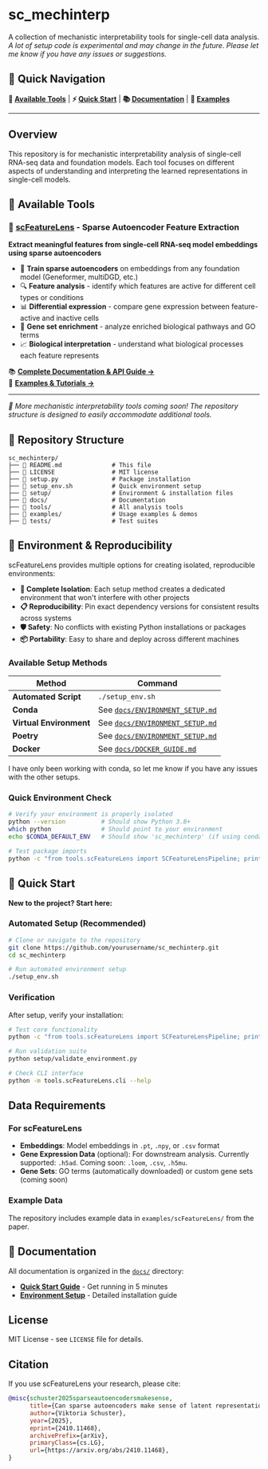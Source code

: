 # sc_mechinterp

A collection of mechanistic interpretability tools for single-cell data analysis. *A lot of setup code is experimental and may change in the future. Please let me know if you have any issues or suggestions.*

## 🚀 Quick Navigation

**🔬 [Available Tools](#-available-tools)** | **⚡ [Quick Start](#-quick-start)** | **📚 [Documentation](docs/)** | **🎯 [Examples](examples/)**

---

## Overview

This repository is for mechanistic interpretability analysis of single-cell RNA-seq data and foundation models. Each tool focuses on different aspects of understanding and interpreting the learned representations in single-cell models.

## 🔬 Available Tools

### 🧬 [scFeatureLens](tools/scFeatureLens/) - Sparse Autoencoder Feature Extraction

**Extract meaningful features from single-cell RNA-seq model embeddings using sparse autoencoders**

- 🧠 **Train sparse autoencoders** on embeddings from any foundation model (Geneformer, multiDGD, etc.)
- 🔍 **Feature analysis** - identify which features are active for different cell types or conditions  
- 📊 **Differential expression** - compare gene expression between feature-active and inactive cells
- 🧬 **Gene set enrichment** - analyze enriched biological pathways and GO terms
- 📈 **Biological interpretation** - understand what biological processes each feature represents

📚 **[Complete Documentation & API Guide →](tools/scFeatureLens/README.md)**  
🎯 **[Examples & Tutorials →](examples/scFeatureLens/)**

---

*🚀 More mechanistic interpretability tools coming soon! The repository structure is designed to easily accommodate additional tools.*

## 📁 Repository Structure

```
sc_mechinterp/
├── 📄 README.md              # This file
├── 📄 LICENSE                # MIT license
├── 📄 setup.py               # Package installation
├── 📄 setup_env.sh           # Quick environment setup
├── 📁 setup/                 # Environment & installation files
├── 📁 docs/                  # Documentation
├── 📁 tools/                 # All analysis tools
├── 📁 examples/              # Usage examples & demos
├── 📁 tests/                 # Test suites  
```

## 🔬 Environment & Reproducibility

scFeatureLens provides multiple options for creating isolated, reproducible environments:

- **🔄 Complete Isolation**: Each setup method creates a dedicated environment that won't interfere with other projects
- **📋 Reproducibility**: Pin exact dependency versions for consistent results across systems  
- **🛡️ Safety**: No conflicts with existing Python installations or packages
- **📦 Portability**: Easy to share and deploy across different machines

### Available Setup Methods

| Method | Command |
|--------|----------|
| **Automated Script** | `./setup_env.sh` |
| **Conda** | See [`docs/ENVIRONMENT_SETUP.md`](docs/ENVIRONMENT_SETUP.md) |
| **Virtual Environment** | See [`docs/ENVIRONMENT_SETUP.md`](docs/ENVIRONMENT_SETUP.md) |
| **Poetry** | See [`docs/ENVIRONMENT_SETUP.md`](docs/ENVIRONMENT_SETUP.md) |
| **Docker** | See [`docs/DOCKER_GUIDE.md`](docs/DOCKER_GUIDE.md) |

I have only been working with conda, so let me know if you have any issues with the other setups.

### Quick Environment Check

```bash
# Verify your environment is properly isolated
python --version          # Should show Python 3.8+
which python              # Should point to your environment
echo $CONDA_DEFAULT_ENV   # Should show 'sc_mechinterp' (if using conda)

# Test package imports
python -c "from tools.scFeatureLens import SCFeatureLensPipeline; print('✓ Isolated environment ready')"
```

## 🚀 Quick Start

**New to the project? Start here:**

### Automated Setup (Recommended)

```bash
# Clone or navigate to the repository
git clone https://github.com/yourusername/sc_mechinterp.git
cd sc_mechinterp

# Run automated environment setup
./setup_env.sh
```

### Verification

After setup, verify your installation:

```bash
# Test core functionality
python -c "from tools.scFeatureLens import SCFeatureLensPipeline; print('✓ Installation successful')"

# Run validation suite
python setup/validate_environment.py

# Check CLI interface
python -m tools.scFeatureLens.cli --help
```

## Data Requirements

### For scFeatureLens

- **Embeddings**: Model embeddings in `.pt`, `.npy`, or `.csv` format
- **Gene Expression Data** (optional): For downstream analysis. Currently supported: `.h5ad`. Coming soon: `.loom`, `.csv`, `.h5mu`.
- **Gene Sets**: GO terms (automatically downloaded) or custom gene sets (coming soon)

### Example Data

The repository includes example data in `examples/scFeatureLens/` from the paper.

## 📖 Documentation

All documentation is organized in the [`docs/`](docs/) directory:

- **[Quick Start Guide](docs/QUICKSTART.md)** - Get running in 5 minutes
- **[Environment Setup](docs/ENVIRONMENT_SETUP.md)** - Detailed installation guide  

## License

MIT License - see `LICENSE` file for details.

## Citation

If you use scFeatureLens your research, please cite:

```bibtex
@misc{schuster2025sparseautoencodersmakesense,
      title={Can sparse autoencoders make sense of latent representations?}, 
      author={Viktoria Schuster},
      year={2025},
      eprint={2410.11468},
      archivePrefix={arXiv},
      primaryClass={cs.LG},
      url={https://arxiv.org/abs/2410.11468}, 
}
```